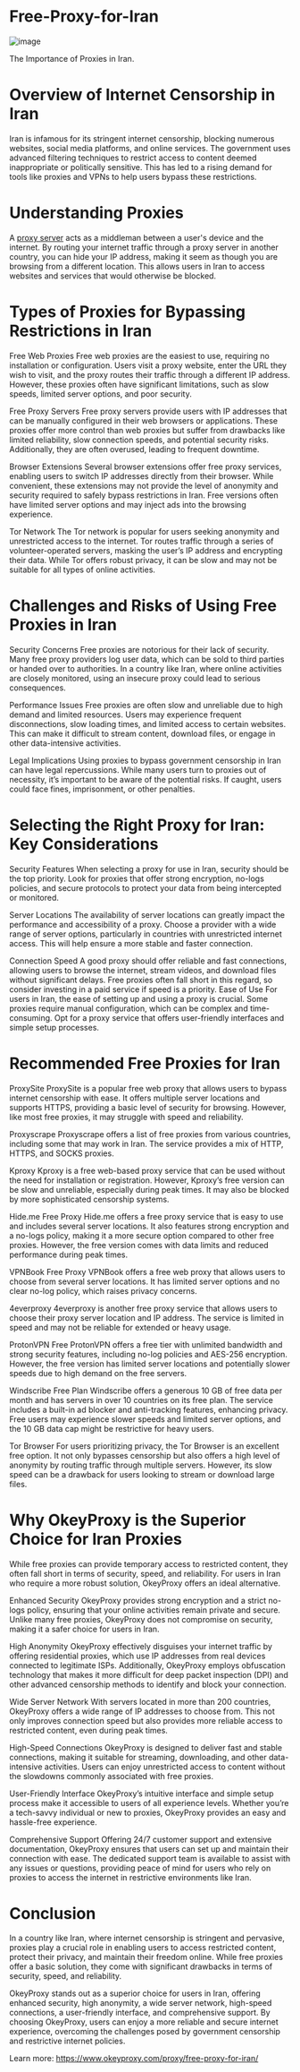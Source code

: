 # Free-Proxy-for-Iran
![image](https://github.com/user-attachments/assets/850f924e-97ae-446b-a63d-37b99a58b30a)

The Importance of Proxies in Iran.

# Overview of Internet Censorship in Iran
Iran is infamous for its stringent internet censorship, blocking numerous websites, social media platforms, and online services. The government uses advanced filtering techniques to restrict access to content deemed inappropriate or politically sensitive. This has led to a rising demand for tools like proxies and VPNs to help users bypass these restrictions.

# Understanding Proxies
A [proxy server](https://www.okeyproxy.com/en) acts as a middleman between a user's device and the internet. By routing your internet traffic through a proxy server in another country, you can hide your IP address, making it seem as though you are browsing from a different location. This allows users in Iran to access websites and services that would otherwise be blocked.

# Types of Proxies for Bypassing Restrictions in Iran
Free Web Proxies
Free web proxies are the easiest to use, requiring no installation or configuration. Users visit a proxy website, enter the URL they wish to visit, and the proxy routes their traffic through a different IP address. However, these proxies often have significant limitations, such as slow speeds, limited server options, and poor security.

Free Proxy Servers
Free proxy servers provide users with IP addresses that can be manually configured in their web browsers or applications. These proxies offer more control than web proxies but suffer from drawbacks like limited reliability, slow connection speeds, and potential security risks. Additionally, they are often overused, leading to frequent downtime.

Browser Extensions
Several browser extensions offer free proxy services, enabling users to switch IP addresses directly from their browser. While convenient, these extensions may not provide the level of anonymity and security required to safely bypass restrictions in Iran. Free versions often have limited server options and may inject ads into the browsing experience.

Tor Network
The Tor network is popular for users seeking anonymity and unrestricted access to the internet. Tor routes traffic through a series of volunteer-operated servers, masking the user’s IP address and encrypting their data. While Tor offers robust privacy, it can be slow and may not be suitable for all types of online activities.

# Challenges and Risks of Using Free Proxies in Iran
Security Concerns
Free proxies are notorious for their lack of security. Many free proxy providers log user data, which can be sold to third parties or handed over to authorities. In a country like Iran, where online activities are closely monitored, using an insecure proxy could lead to serious consequences.

Performance Issues
Free proxies are often slow and unreliable due to high demand and limited resources. Users may experience frequent disconnections, slow loading times, and limited access to certain websites. This can make it difficult to stream content, download files, or engage in other data-intensive activities.

Legal Implications
Using proxies to bypass government censorship in Iran can have legal repercussions. While many users turn to proxies out of necessity, it’s important to be aware of the potential risks. If caught, users could face fines, imprisonment, or other penalties.

# Selecting the Right Proxy for Iran: Key Considerations
Security Features
When selecting a proxy for use in Iran, security should be the top priority. Look for proxies that offer strong encryption, no-logs policies, and secure protocols to protect your data from being intercepted or monitored.

Server Locations
The availability of server locations can greatly impact the performance and accessibility of a proxy. Choose a provider with a wide range of server options, particularly in countries with unrestricted internet access. This will help ensure a more stable and faster connection.

Connection Speed
A good proxy should offer reliable and fast connections, allowing users to browse the internet, stream videos, and download files without significant delays. Free proxies often fall short in this regard, so consider investing in a paid service if speed is a priority.
Ease of Use
For users in Iran, the ease of setting up and using a proxy is crucial. Some proxies require manual configuration, which can be complex and time-consuming. Opt for a proxy service that offers user-friendly interfaces and simple setup processes.

# Recommended Free Proxies for Iran
ProxySite
ProxySite is a popular free web proxy that allows users to bypass internet censorship with ease. It offers multiple server locations and supports HTTPS, providing a basic level of security for browsing. However, like most free proxies, it may struggle with speed and reliability.

Proxyscrape
Proxyscrape offers a list of free proxies from various countries, including some that may work in Iran. The service provides a mix of HTTP, HTTPS, and SOCKS proxies.

Kproxy
Kproxy is a free web-based proxy service that can be used without the need for installation or registration. However, Kproxy’s free version can be slow and unreliable, especially during peak times. It may also be blocked by more sophisticated censorship systems.

Hide.me Free Proxy
Hide.me offers a free proxy service that is easy to use and includes several server locations. It also features strong encryption and a no-logs policy, making it a more secure option compared to other free proxies. However, the free version comes with data limits and reduced performance during peak times.

VPNBook Free Proxy
VPNBook offers a free web proxy that allows users to choose from several server locations. It has limited server options and no clear no-log policy, which raises privacy concerns.

4everproxy
4everproxy is another free proxy service that allows users to choose their proxy server location and IP address. The service is limited in speed and may not be reliable for extended or heavy usage.

ProtonVPN Free
ProtonVPN offers a free tier with unlimited bandwidth and strong security features, including no-log policies and AES-256 encryption. However, the free version has limited server locations and potentially slower speeds due to high demand on the free servers.

Windscribe Free Plan
Windscribe offers a generous 10 GB of free data per month and has servers in over 10 countries on its free plan. The service includes a built-in ad blocker and anti-tracking features, enhancing privacy. Free users may experience slower speeds and limited server options, and the 10 GB data cap might be restrictive for heavy users.

Tor Browser
For users prioritizing privacy, the Tor Browser is an excellent free option. It not only bypasses censorship but also offers a high level of anonymity by routing traffic through multiple servers. However, its slow speed can be a drawback for users looking to stream or download large files.

# Why OkeyProxy is the Superior Choice for Iran Proxies
While free proxies can provide temporary access to restricted content, they often fall short in terms of security, speed, and reliability. For users in Iran who require a more robust solution, OkeyProxy offers an ideal alternative.

Enhanced Security
OkeyProxy provides strong encryption and a strict no-logs policy, ensuring that your online activities remain private and secure. Unlike many free proxies, OkeyProxy does not compromise on security, making it a safer choice for users in Iran.

High Anonymity
OkeyProxy effectively disguises your internet traffic by offering residential proxies, which use IP addresses from real devices connected to legitimate ISPs. Additionally, OkeyProxy employs obfuscation technology that makes it more difficult for deep packet inspection (DPI) and other advanced censorship methods to identify and block your connection.

Wide Server Network
With servers located in more than 200 countries, OkeyProxy offers a wide range of IP addresses to choose from. This not only improves connection speed but also provides more reliable access to restricted content, even during peak times.

High-Speed Connections
OkeyProxy is designed to deliver fast and stable connections, making it suitable for streaming, downloading, and other data-intensive activities. Users can enjoy unrestricted access to content without the slowdowns commonly associated with free proxies.

User-Friendly Interface
OkeyProxy’s intuitive interface and simple setup process make it accessible to users of all experience levels. Whether you’re a tech-savvy individual or new to proxies, OkeyProxy provides an easy and hassle-free experience.

Comprehensive Support
Offering 24/7 customer support and extensive documentation, OkeyProxy ensures that users can set up and maintain their connection with ease. The dedicated support team is available to assist with any issues or questions, providing peace of mind for users who rely on proxies to access the internet in restrictive environments like Iran.

# Conclusion
In a country like Iran, where internet censorship is stringent and pervasive, proxies play a crucial role in enabling users to access restricted content, protect their privacy, and maintain their freedom online. While free proxies offer a basic solution, they come with significant drawbacks in terms of security, speed, and reliability.

OkeyProxy stands out as a superior choice for users in Iran, offering enhanced security, high anonymity, a wide server network, high-speed connections, a user-friendly interface, and comprehensive support. By choosing OkeyProxy, users can enjoy a more reliable and secure internet experience, overcoming the challenges posed by government censorship and restrictive internet policies.

Learn more: https://www.okeyproxy.com/proxy/free-proxy-for-iran/
